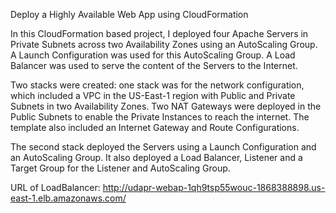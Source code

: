 Deploy a Highly Available Web App using CloudFormation

In this CloudFormation based project, I deployed four Apache Servers in Private Subnets across two Availability Zones using an AutoScaling Group. A Launch Configuration was used for this AutoScaling Group.
A Load Balancer was used to serve the content of the Servers to the Internet.

Two stacks were created: one stack was for the network configuration, which included a VPC in the US-East-1 region with Public and Private Subnets in two Availability Zones. Two NAT Gateways were deployed in the Public Subnets to enable the Private Instances to reach the internet. The template also included an Internet Gateway and Route Configurations.

The second stack deployed the Servers using a Launch Configuration and an AutoScaling Group. It also deployed a Load Balancer, Listener and a Target Group for the Listener and AutoScaling Group.


URL of LoadBalancer: http://udapr-webap-1qh9tsp55wouc-1868388898.us-east-1.elb.amazonaws.com/

